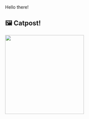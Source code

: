 Hello there!



## 🖼️ Catpost!

<sub>
    <img src="https://cdn2.thecatapi.com/images/8g.gif" height="256">
</sub>

